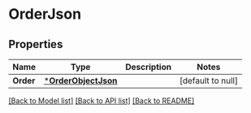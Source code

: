 # OrderJson

## Properties
Name | Type | Description | Notes
------------ | ------------- | ------------- | -------------
**Order** | [***OrderObjectJson**](OrderObjectJson.md) |  | [default to null]

[[Back to Model list]](../README.md#documentation-for-models) [[Back to API list]](../README.md#documentation-for-api-endpoints) [[Back to README]](../README.md)


